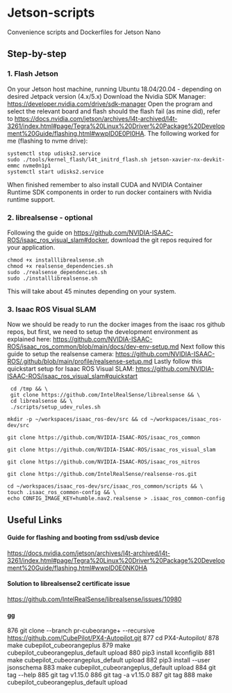 # Jetson-scripts
Convenience scripts and Dockerfiles for Jetson Nano

## Step-by-step
### 1. Flash Jetson
On your Jetson host machine, running Ubuntu 18.04/20.04 - depending on desired Jetpack version (4.x/5.x)
Download the Nvidia SDK Manager: https://developer.nvidia.com/drive/sdk-manager
Open the program and select the relevant board and flash
should the flash fail (as mine did), refer to https://docs.nvidia.com/jetson/archives/l4t-archived/l4t-3261/index.html#page/Tegra%20Linux%20Driver%20Package%20Development%20Guide/flashing.html#wwpID0E0PI0HA.
The following worked for me (flashing to nvme drive):
```
systemctl stop udisks2.service
sudo ./tools/kernel_flash/l4t_initrd_flash.sh jetson-xavier-nx-devkit-emmc nvme0n1p1
systemctl start udisks2.service
```
When finished remember to also install CUDA and NVIDIA Container Runtime SDK components in order to run docker containers with Nvidia runtime support.

### 2. librealsense - optional

Following the guide on https://github.com/NVIDIA-ISAAC-ROS/isaac_ros_visual_slam#docker, download the git repos required for your application.
``` 
chmod +x installlibrealsense.sh
chmod +x realsense_dependencies.sh
sudo ./realsense_dependencies.sh
sudo ./installlibrealsense.sh
```
This will take about 45 minutes depending on your system.

### 3. Isaac ROS Visual SLAM
Now we should be ready to run the docker images from the isaac ros github repos, but first, we need to setup the development environment as explained here: https://github.com/NVIDIA-ISAAC-ROS/isaac_ros_common/blob/main/docs/dev-env-setup.md
Next follow this guide to setup the realsense camera: https://github.com/NVIDIA-ISAAC-ROS/.github/blob/main/profile/realsense-setup.md
Lastly follow this quickstart setup for Isaac ROS Visual SLAM: https://github.com/NVIDIA-ISAAC-ROS/isaac_ros_visual_slam#quickstart


```
 cd /tmp && \
 git clone https://github.com/IntelRealSense/librealsense && \
 cd librealsense && \
 ./scripts/setup_udev_rules.sh
```

```
mkdir -p ~/workspaces/isaac_ros-dev/src && cd ~/workspaces/isaac_ros-dev/src
```
```
git clone https://github.com/NVIDIA-ISAAC-ROS/isaac_ros_common
```
```
git clone https://github.com/NVIDIA-ISAAC-ROS/isaac_ros_visual_slam
```
```
git clone https://github.com/NVIDIA-ISAAC-ROS/isaac_ros_nitros
```
```
git clone https://github.com/IntelRealSense/realsense-ros.git
```

```
cd ~/workspaces/isaac_ros-dev/src/isaac_ros_common/scripts && \
touch .isaac_ros_common-config && \
echo CONFIG_IMAGE_KEY=humble.nav2.realsense > .isaac_ros_common-config
```
## Useful Links

#### Guide for flashing and booting from ssd/usb device
https://docs.nvidia.com/jetson/archives/l4t-archived/l4t-3261/index.html#page/Tegra%20Linux%20Driver%20Package%20Development%20Guide/flashing.html#wwpID0E0NK0HA

#### Solution to librealsense2 certificate issue
https://github.com/IntelRealSense/librealsense/issues/10980

#### gg

  876  git clone --branch pr-cubeorange+ --recursive https://github.com/CubePilot/PX4-Autopilot.git
  877  cd PX4-Autopilot/
  878  make cubepilot_cubeorangeplus
  879  make cubepilot_cubeorangeplus_default upload
  880  pip3 install kconfiglib
  881  make cubepilot_cubeorangeplus_default upload
  882  pip3 install --user jsonschema
  883  make cubepilot_cubeorangeplus_default upload
  884  git tag --help
  885  git tag v1.15.0
  886  git tag -a v1.15.0
  887  git tag
  888  make cubepilot_cubeorangeplus_default upload




